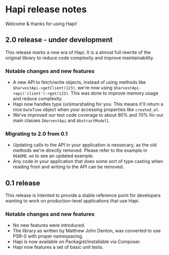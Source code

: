 # Hapi release notes

Welcome & thanks for using Hapi!



## 2.0 release - under development

This release marks a new era of Hapi. It is a almost full rewrite of the original library to reduce code complexity and improve maintainability.

### Notable changes and new features

 - A new API to fetch/write objects, instead of using methods like `$harvestApi->getClient(123)`, we're now using `$harvestApi->api('client')->get(123)`. This was done to improve memory usage and reduce complexity.
 - Hapi now handles type (un)marshaling for you. This means it'll return a nice `DateTime` object when your accessing properties like `created_at`.
 - We've improved our test code coverage to about 90% and 70% for our main classes (`HarvestApi` and `AbstractModel`).

### Migrating to 2.0 from 0.1

 - Updating calls to the API in your application is nessecary, as the old methods we're directly removed. Please refer to the example in `README.md` to see an updated example.
 - Any code in your application that does some sort of type casting when reading from and writing to the API can be removed.



## 0.1 release

This release is intented to provide a stable reference point for developers wanting to work on production-level applications that use Hapi.

### Notable changes and new features

 - No new features were introduced.
 - The library as written by Matthew John Denton, was converted to use PSR-0 with proper namespacing.
 - Hapi is now available on Packagist/installable via Composer.
 - Hapi now features a set of basic unit tests.
